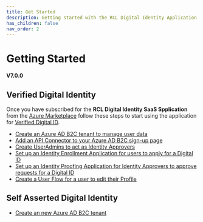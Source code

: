 ```yaml
---
title: Get Started
description: Getting started with the RCL Digital Identity Application.
has_children: false
nav_order: 2
---
```


# Getting Started
**V7.0.0**

## Verified Digital Identity

Once you have subscribed for the **RCL Digital Identity SaaS Spplication** from the [Azure Marketplace]() follow these steps to start using the application for [Verified Digital ID](./index.md#verified-digital-identity).

- [Create an Azure AD B2C tenant to manage user data](./aadb2c.md)
- [Add an API Connector to your Azure AD B2C sign-up page](./apiconnector.md)
- [Create UserAdmins to act as Identity Approvers](./useradmin.md)
- [Set up an Identity Enrollment Application for users to apply for a Digital ID](./enrollment.md)
- [Set up an Identity Proofing Application for Identity Approvers to approve requests for a Digital ID](./enrollment.md)
- [Create a User Flow for a user to edit their Profile](./profileedit.md)

## Self Asserted Digital Identity

- [Create an new Azure AD B2C tenant](./aadb2c.md)